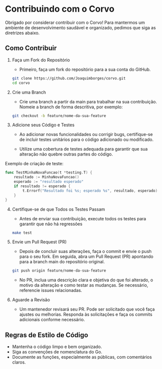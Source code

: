 # Contribuindo com o Corvo

Obrigado por considerar contribuir com o Corvo! Para mantermos um ambiente de desenvolvimento saudável e organizado, pedimos que siga as diretrizes abaixo.

## Como Contribuir

1. Faça um Fork do Repositório

   - Primeiro, faça um fork do repositório para a sua conta do GitHub.

   ```bash
   git clone https://github.com/Joaquimborges/corvo.git
   cd corvo
   ```

2. Crie uma Branch

   - Crie uma branch a partir da main para trabalhar na sua contribuição. Nomeie a branch de forma descritiva, por exemplo:

   ```bash
   git checkout -b feature/nome-da-sua-feature
   ```

3. Adicione seus Código e Testes

   - Ao adicionar novas funcionalidades ou corrigir bugs, certifique-se de incluir testes unitários para o código adicionado ou modificado.

   - Utilize uma cobertura de testes adequada para garantir que sua alteração não quebre outras partes do código.

Exemplo de criação de teste:

```go
func TestMinhaNovaFuncao(t *testing.T) {
    resultado := MinhaNovaFuncao()
    esperado := "resultado esperado"
    if resultado != esperado {
        t.Errorf("Resultado foi %s; esperado %s", resultado, esperado)
    }
}
```

4. Certifique-se de que Todos os Testes Passam

   - Antes de enviar sua contribuição, execute todos os testes para garantir que não há regressões

   ```bash
   make test
   ```

5. Envie um Pull Request (PR)

   - Depois de concluir suas alterações, faça o commit e envie o push para o seu fork. Em seguida, abra um Pull Request (PR) apontando para a branch main do repositório original.

   ```bash
   git push origin feature/nome-da-sua-feature
   ```

   - No PR, inclua uma descrição clara e objetiva do que foi alterado, o motivo da alteração e como testar as mudanças. Se necessário, referencie issues relacionadas.

6. Aguarde a Revisão

   - Um mantenedor revisará seu PR. Pode ser solicitado que você faça ajustes ou melhorias. Responda às solicitações e faça os commits adicionais conforme necessário.

## Regras de Estilo de Código

- Mantenha o código limpo e bem organizado.
- Siga as convenções de nomenclatura do Go.
- Documente as funções, especialmente as públicas, com comentários claros.
